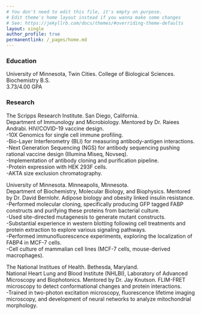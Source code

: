 ```yaml
---
# You don't need to edit this file, it's empty on purpose.
# Edit theme's home layout instead if you wanna make some changes
# See: https://jekyllrb.com/docs/themes/#overriding-theme-defaults
layout: single
author_profile: true
permanentlink: /_pages/home.md
---
```


### Education
University of Minnesota, Twin Cities. College of Biological Sciences.   
Biochemistry B.S.  
3.73/4.00 GPA  

### Research

The Scripps Research Institute. San Diego, California.  
Department of Immunology and Microbiology. Mentored by Dr. Raiees Andrabi. HIV/COVID-19 vaccine design.  
-10X Genomics for single cell immune profiling.  
-Bio-Layer Interferometry (BLI) for measuring antibody-antigen interactions.  
-Next Generation Sequencing (NGS) for antibody sequencing pushing rational vaccine design (Illumina Miseq, Novseq).  
-Implementation of antibody cloning and purification pipeline.  
-Protein expression with HEK 293F cells.  
-AKTA size exclusion chromatography.  

University of Minnesota. Minneapolis, Minnesota.  
Department of Biochemistry, Molecular Biology, and Biophysics. Mentored by Dr. David Bernlohr. Adipose biology and obesity linked insulin resistance.  
-Performed molecular cloning, specifically producing GFP tagged FABP constructs and purifying these proteins from bacterial culture.  
-Used site-directed mutagenesis to generate mutant constructs.  
-Substantial experience in western blotting following cell treatments and protein extraction to explore various signaling pathways.  
-Performed immunofluorescence experiments, exploring the localization of FABP4 in MCF-7 cells.  
-Cell culture of mammalian cell lines (MCF-7 cells, mouse-derived macrophages).  

The National Institues of Health. Bethesda, Maryland.  
National Heart Lung and Blood Institute (NHLBI), Laboratory of Advanced Microscopy and Biophotonics. Mentored by Dr. Jay Knutson. FLIM-FRET microscopy to detect conformational changes and protein interactions.  
-Trained in two-photon excitation microscopy, fluorescence lifetime imaging microscopy, and development of neural networks to analyze mitochondrial morphology.
